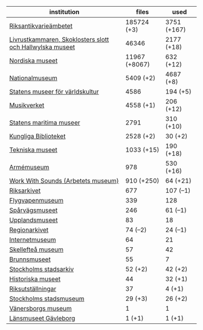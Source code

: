 | institution | files | used |
|---|---|---|
| [Riksantikvarieämbetet](https://commons.wikimedia.org/wiki/Category:Media_from_the_Swedish_National_Heritage_Board) | 185724 (+3) | 3751 (+167) |
| [Livrustkammaren, Skoklosters slott och Hallwylska museet](https://commons.wikimedia.org/wiki/Category:Images_from_Livrustkammaren_och_Skoklosters_slott_med_Stiftelsen_Hallwylska_museet) | 46346 | 2177 (+18) |
| [Nordiska museet](https://commons.wikimedia.org/wiki/Category:Images_from_Nordiska_museet) | 11967 (+8067) | 632 (+12) |
| [Nationalmuseum](https://commons.wikimedia.org/wiki/Category:Images_from_the_Nationalmuseum_Stockholm) | 5409 (+2) | 4687 (+8) |
| [Statens museer för världskultur](https://commons.wikimedia.org/wiki/Category:Media_from_the_National_Museums_of_World_Culture) | 4586 | 194 (+5) |
| [Musikverket](https://commons.wikimedia.org/wiki/Category:Images_from_the_Swedish_Performing_Arts_Agency) | 4558 (+1) | 206 (+12) |
| [Statens maritima museer](https://commons.wikimedia.org/wiki/Category:Images_from_Statens_maritima_museer) | 2791 | 310 (+10) |
| [Kungliga Biblioteket](https://commons.wikimedia.org/wiki/Category:Images_from_the_National_Library_of_Sweden) | 2528 (+2) | 30 (+2) |
| [Tekniska museet](https://commons.wikimedia.org/wiki/Category:Images_from_Tekniska_museet) | 1033 (+15) | 190 (+18) |
| [Armémuseum](https://commons.wikimedia.org/wiki/Category:Images_from_the_Swedish_Army_Museum) | 978 | 530 (+16) |
| [Work With Sounds (Arbetets museum)](https://commons.wikimedia.org/wiki/Category:Media_from_Work_With_Sounds) | 910 (+250) | 64 (+21) |
| [Riksarkivet](https://commons.wikimedia.org/wiki/Category:Images_from_the_National_Archives_of_Sweden) | 677 | 107 (–1) |
| [Flygvapenmuseum](https://commons.wikimedia.org/wiki/Category:Images_from_the_Swedish_Air_Force_Museum) | 339 | 128 |
| [Spårvägsmuseet](https://commons.wikimedia.org/wiki/Category:Images_from_Spårvägsmuseet) | 246 | 61 (–1) |
| [Upplandsmuseet](https://commons.wikimedia.org/wiki/Category:Images_from_Upplandsmuseet) | 83 | 18 |
| [Regionarkivet](https://commons.wikimedia.org/wiki/Category:Images_from_Regionarkivet) | 74 (–2) | 24 (–1) |
| [Internetmuseum](https://commons.wikimedia.org/wiki/Category:Images_from_Internetmuseum) | 64 | 21 |
| [Skellefteå museum](https://commons.wikimedia.org/wiki/Category:Images_from_Skellefteå_Museum) | 57 | 42 |
| [Brunnsmuseet](https://commons.wikimedia.org/wiki/Category:Media_provided_by_Brunnsmuseet) | 55 | 7 |
| [Stockholms stadsarkiv](https://commons.wikimedia.org/wiki/Category:Images_from_Stockholms_stadsarkiv) | 52 (+2) | 42 (+2) |
| [Historiska museet](https://commons.wikimedia.org/wiki/Category:Images_from_Statens_historiska_museum) | 44 | 32 (+1) |
| [Riksutställningar](https://commons.wikimedia.org/wiki/Category:Images_from_Riksutställningar) | 37 | 4 (+1) |
| [Stockholms stadsmuseum](https://commons.wikimedia.org/wiki/Category:Images_from_Stockholms_stadsmuseum) | 29 (+3) | 26 (+2) |
| [Vänersborgs museum](https://commons.wikimedia.org/wiki/Category:Images_from_Vänersborgs_museum) | 1 | 1 |
| [Länsmuseet Gävleborg](https://commons.wikimedia.org/wiki/Category:Images_from_Länsmuseet_Gävleborg) | 1 (+1) | 1 (+1) |